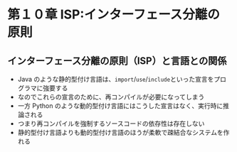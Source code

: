 # 第１０章 ISP:インターフェース分離の原則

## インターフェース分離の原則（ISP）と言語との関係

- Java のような静的型付け言語は、`import`/`use`/`include`といった宣言をプログラマに強要する
- なのでこれらの宣言のために、再コンパイルが必要になってしまう
- 一方 Python のような動的型付け言語にはこうした宣言はなく、実行時に推論される
- つまり再コンパイルを強制するソースコードの依存性は存在しない
- 静的型付け言語よりも動的型付け言語のほうが柔軟で疎結合なシステムを作れる
